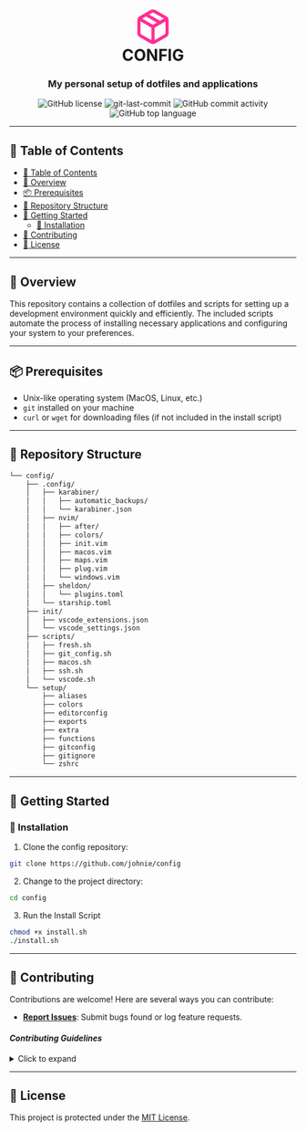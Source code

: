 <div align="center">
<h1 align="center">
<svg xmlns="http://www.w3.org/2000/svg" width="66" height="66" viewBox="0 0 24 24" fill="none" stroke="#ff2f92" stroke-width="2" stroke-linecap="round" stroke-linejoin="round" class="lucide lucide-package"><path d="m7.5 4.27 9 5.15"/><path d="M21 8a2 2 0 0 0-1-1.73l-7-4a2 2 0 0 0-2 0l-7 4A2 2 0 0 0 3 8v8a2 2 0 0 0 1 1.73l7 4a2 2 0 0 0 2 0l7-4A2 2 0 0 0 21 16Z"/><path d="m3.3 7 8.7 5 8.7-5"/><path d="M12 22V12"/></svg>
<br>CONFIG</h1>
<h3>My personal setup of dotfiles and applications</h3>

<p align="center">
<img src="https://img.shields.io/github/license/johnie/config?style=flat-square&color=5D6D7E" alt="GitHub license" />
<img src="https://img.shields.io/github/last-commit/johnie/config?style=flat-square&color=5D6D7E" alt="git-last-commit" />
<img src="https://img.shields.io/github/commit-activity/m/johnie/config?style=flat-square&color=5D6D7E" alt="GitHub commit activity" />
<img src="https://img.shields.io/github/languages/top/johnie/config?style=flat-square&color=5D6D7E" alt="GitHub top language" />
</div>
</p>

---

## 📖 Table of Contents

- [📖 Table of Contents](#-table-of-contents)
- [📍 Overview](#-overview)
- [📦 Prerequisites](#-prerequisites)
- [📂 Repository Structure](#-repository-structure)
- [🚀 Getting Started](#-getting-started)
  - [🔧 Installation](#-installation)
- [🤝 Contributing](#-contributing)
- [📄 License](#-license)

---

## 📍 Overview

This repository contains a collection of dotfiles and scripts for setting up a development environment quickly and efficiently. The included scripts automate the process of installing necessary applications and configuring your system to your preferences.

---

## 📦 Prerequisites

- Unix-like operating system (MacOS, Linux, etc.)
- `git` installed on your machine
- `curl` or `wget` for downloading files (if not included in the install script)

---

## 📂 Repository Structure

```sh
└── config/
    ├── .config/
    │   ├── karabiner/
    │   │   ├── automatic_backups/
    │   │   └── karabiner.json
    │   ├── nvim/
    │   │   ├── after/
    │   │   ├── colors/
    │   │   ├── init.vim
    │   │   ├── macos.vim
    │   │   ├── maps.vim
    │   │   ├── plug.vim
    │   │   └── windows.vim
    │   ├── sheldon/
    │   │   └── plugins.toml
    │   └── starship.toml
    ├── init/
    │   ├── vscode_extensions.json
    │   └── vscode_settings.json
    ├── scripts/
    │   ├── fresh.sh
    │   ├── git_config.sh
    │   ├── macos.sh
    │   ├── ssh.sh
    │   └── vscode.sh
    └── setup/
        ├── aliases
        ├── colors
        ├── editorconfig
        ├── exports
        ├── extra
        ├── functions
        ├── gitconfig
        ├── gitignore
        └── zshrc

```

---

## 🚀 Getting Started

### 🔧 Installation

1. Clone the config repository:

```sh
git clone https://github.com/johnie/config
```

2. Change to the project directory:

```sh
cd config
```

3. Run the Install Script

```sh
chmod +x install.sh
./install.sh
```

---

## 🤝 Contributing

Contributions are welcome! Here are several ways you can contribute:

- **[Report Issues](https://github.com/johnie/config/issues)**: Submit bugs found or log feature requests.

#### _Contributing Guidelines_

<details closed>
<summary>Click to expand</summary>

1. **Fork the Repository**: Start by forking the project repository to your GitHub account.
2. **Clone Locally**: Clone the forked repository to your local machine using a Git client.
   ```sh
   git clone <your-forked-repo-url>
   ```
3. **Create a New Branch**: Always work on a new branch, giving it a descriptive name.
   ```sh
   git checkout -b new-feature-x
   ```
4. **Make Your Changes**: Develop and test your changes locally.
5. **Commit Your Changes**: Commit with a clear and concise message describing your updates.
   ```sh
   git commit -m 'Implemented new feature x.'
   ```
6. **Push to GitHub**: Push the changes to your forked repository.
   ```sh
   git push origin new-feature-x
   ```
7. **Submit a Pull Request**: Create a PR against the original project repository. Clearly describe the changes and their motivations.

Once your PR is reviewed and approved, it will be merged into the main branch.

</details>

---

## 📄 License

This project is protected under the [MIT License](https://github.com/johnie/config/license.md).
